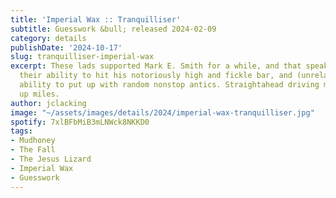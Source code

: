```yaml
---
title: 'Imperial Wax :: Tranquilliser'
subtitle: Guesswork &bull; released 2024-02-09
category: details
publishDate: '2024-10-17'
slug: tranquilliser-imperial-wax
excerpt: These lads supported Mark E. Smith for a while, and that speaks loads about
  their ability to hit his notoriously high and fickle bar, and (unrelated) their
  ability to put up with random nonstop antics. Straightahead driving music for eating
  up miles.
author: jclacking
image: "~/assets/images/details/2024/imperial-wax-tranquilliser.jpg"
spotify: 7xlBFbMiB3mLNWck8NKKD0
tags:
- Mudhoney
- The Fall
- The Jesus Lizard
- Imperial Wax
- Guesswork
---
```


